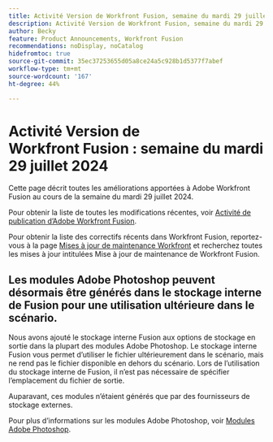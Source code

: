```yaml
---
title: Activité Version de Workfront Fusion, semaine du mardi 29 juillet 2024
description: Activité Version de Workfront Fusion, semaine du mardi 29 juillet 2024
author: Becky
feature: Product Announcements, Workfront Fusion
recommendations: noDisplay, noCatalog
hidefromtoc: true
source-git-commit: 35ec37253655d05a8ce24a5c928b1d5377f7abef
workflow-type: tm+mt
source-wordcount: '167'
ht-degree: 44%

---
```


# Activité Version de Workfront Fusion : semaine du mardi 29 juillet 2024

Cette page décrit toutes les améliorations apportées à Adobe Workfront Fusion au cours de la semaine du mardi 29 juillet 2024.

Pour obtenir la liste de toutes les modifications récentes, voir [Activité de publication d’Adobe Workfront Fusion](../../../product-announcements/product-releases/fusion-release-activity/fusion-release-activity.md).

Pour obtenir la liste des correctifs récents dans Workfront Fusion, reportez-vous à la page [Mises à jour de maintenance Workfront](https://experienceleague.adobe.com/docs/workfront-known-issues/releases/current-updates.html) et recherchez toutes les mises à jour intitulées Mise à jour de maintenance de Workfront Fusion.

## Les modules Adobe Photoshop peuvent désormais être générés dans le stockage interne de Fusion pour une utilisation ultérieure dans le scénario.

Nous avons ajouté le stockage interne Fusion aux options de stockage en sortie dans la plupart des modules Adobe Photoshop. Le stockage interne Fusion vous permet d’utiliser le fichier ultérieurement dans le scénario, mais ne rend pas le fichier disponible en dehors du scénario. Lors de l’utilisation du stockage interne de Fusion, il n’est pas nécessaire de spécifier l’emplacement du fichier de sortie.

Auparavant, ces modules n’étaient générés que par des fournisseurs de stockage externes.

Pour plus d’informations sur les modules Adobe Photoshop, voir [Modules Adobe Photoshop](/help/quicksilver/workfront-fusion/apps-and-their-modules/adobe-photoshop-modules.md).

